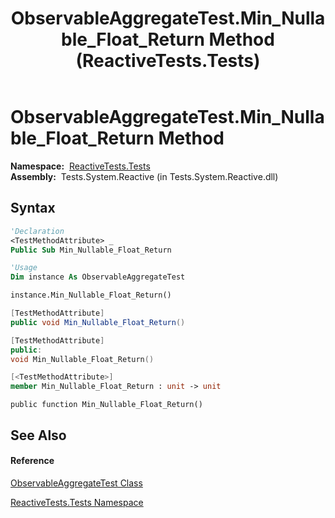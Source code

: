 ﻿---
title: ObservableAggregateTest.Min_Nullable_Float_Return Method  (ReactiveTests.Tests)
TOCTitle: Min_Nullable_Float_Return Method
ms:assetid: M:ReactiveTests.Tests.ObservableAggregateTest.Min_Nullable_Float_Return
ms:mtpsurl: https://msdn.microsoft.com/en-us/library/reactivetests.tests.observableaggregatetest.min_nullable_float_return(v=VS.103)
ms:contentKeyID: 36619671
ms.date: 06/28/2011
mtps_version: v=VS.103
f1_keywords:
- ReactiveTests.Tests.ObservableAggregateTest.Min_Nullable_Float_Return
dev_langs:
- CSharp
- JScript
- VB
- FSharp
- c++
---

# ObservableAggregateTest.Min\_Nullable\_Float\_Return Method

**Namespace:**  [ReactiveTests.Tests](hh289046\(v=vs.103\).md)  
**Assembly:**  Tests.System.Reactive (in Tests.System.Reactive.dll)

## Syntax

``` vb
'Declaration
<TestMethodAttribute> _
Public Sub Min_Nullable_Float_Return
```

``` vb
'Usage
Dim instance As ObservableAggregateTest

instance.Min_Nullable_Float_Return()
```

``` csharp
[TestMethodAttribute]
public void Min_Nullable_Float_Return()
```

``` c++
[TestMethodAttribute]
public:
void Min_Nullable_Float_Return()
```

``` fsharp
[<TestMethodAttribute>]
member Min_Nullable_Float_Return : unit -> unit 
```

``` jscript
public function Min_Nullable_Float_Return()
```

## See Also

#### Reference

[ObservableAggregateTest Class](hh314823\(v=vs.103\).md)

[ReactiveTests.Tests Namespace](hh289046\(v=vs.103\).md)


